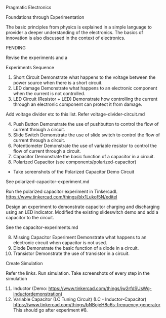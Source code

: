 Pragmatic Electronics

Foundations through Experimentation

The basic principles from physics is explained in a simple language to provider a deeper understanding of the electronics. The basics of innovation is also discussed in the context of electronics.

PENDING

Revise the experiments and a

Experiments Sequence

1. Short Circuit
		Demonstrate what happens to the voltage between the power source when there is a short circuit.
2. LED damage
		Demonstrate what happens to an electronic component when the current is not controlled.
3. LED Circuit (Resistor + LED)
		Demonstrate how controlling the current through an electronic component can protect it from damage.
    
Add voltage divider etc to this list. Refer voltage-divider-circuit.md

4. Push Button
		Demonstrate the use of pushbutton to control the flow of current through a circuit.
5. Slide Switch
		Demonstrate the use of slide switch to control the flow of current through a circuit.
6. Potentiometer
		Demonstrate the use of variable resistor to control the flow of current through a circuit.
7. Capacitor
		Demonstrate the basic function of a capacitor in a circuit.
8. Polarized Capacitor (see components/polarized-capacitor)
- Take screenshots of the Polarized Capacitor Demo Circuit

See polarized-capacitor-experiment.md

Run the polarized capacitor experiment in TinkercadL https://www.tinkercad.com/things/blx1Lukof5N/editel

Design an experiment to demonstrate capacitor charging and discharging using an LED indicator. Modified the existing slideswitch demo and add a capacitor to the circuit.

See the capacitor-experiments.md

8. Missing Capacitor Experiment
		Demonstrate what happens to an electronic circuit when capacitor is not used.
9. Diode
		Demonstrate the basic function of a diode in a circuit.
10. Transistor
		Demonstrate the use of transistor in a circuit.

Create Simulation

Refer the links. Run simulation. Take screenshots of every step in the simulation

11. Inductor (Demo: https://www.tinkercad.com/things/jw2rfdSUsWg-inductordemonstration)
12. Variable Capacitor (LC Tuning Circuit) (LC - Inductor-Capacitor) https://www.tinkercad.com/things/bNBojeH8c6s-frequency-generator
		This should go after experiment #8.

